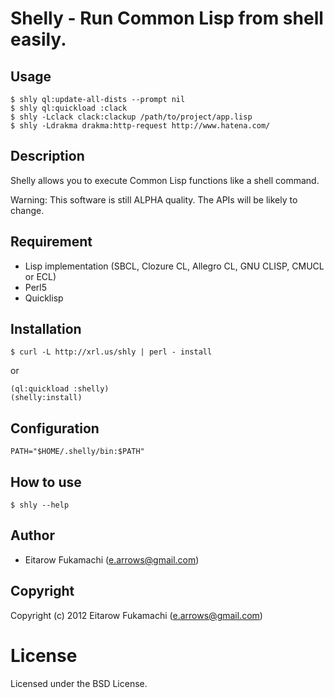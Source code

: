# Shelly - Run Common Lisp from shell easily.

## Usage

    $ shly ql:update-all-dists --prompt nil
    $ shly ql:quickload :clack
    $ shly -Lclack clack:clackup /path/to/project/app.lisp
    $ shly -Ldrakma drakma:http-request http://www.hatena.com/

## Description

Shelly allows you to execute Common Lisp functions like a shell command.

Warning: This software is still ALPHA quality. The APIs will be likely to change.

## Requirement

- Lisp implementation (SBCL, Clozure CL, Allegro CL, GNU CLISP, CMUCL or ECL)
- Perl5
- Quicklisp

## Installation

    $ curl -L http://xrl.us/shly | perl - install

or

    (ql:quickload :shelly)
    (shelly:install)

## Configuration

    PATH="$HOME/.shelly/bin:$PATH"

## How to use

    $ shly --help

## Author

* Eitarow Fukamachi (e.arrows@gmail.com)

## Copyright

Copyright (c) 2012 Eitarow Fukamachi (e.arrows@gmail.com)

# License

Licensed under the BSD License.
